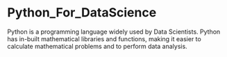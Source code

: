 # Python_For_DataScience
Python is a programming language widely used by Data Scientists.  Python has in-built mathematical libraries and functions, making it easier to calculate mathematical problems and to perform data analysis.
